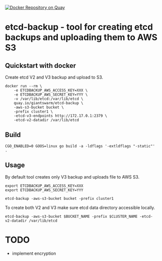 [![Docker Repository on Quay](https://quay.io/repository/giantswarm/etcd-backup/status?token=0728b9a8-10a6-47ac-a1e8-e6e07d2a8747 "Docker Repository on Quay")](https://quay.io/repository/giantswarm/etcd-backup)

# etcd-backup - tool for creating etcd backups and uploading them to AWS S3

## Quickstart with docker

Create etcd V2 and V3 backup and upload to S3.

```
docker run --rm \
    -e ETCDBACKUP_AWS_ACCESS_KEY=XXX \
    -e ETCDBACKUP_AWS_SECRET_KEY=YYY \
    -v /var/lib/etcd:/var/lib/etcd \
    quay.io/giantswarm/etcd-backup \
    -aws-s3-bucket bucket \
    -prefix cluster1 \
    -etcd-v3-endpoints http://172.17.0.1:2379 \
    -etcd-v2-datadir /var/lib/etcd
```

## Build

```
CGO_ENABLED=0 GOOS=linux go build -a -ldflags '-extldflags "-static"' .
```

## Usage

By default tool creates only V3 backup and uploads file to AWS S3.

```
export ETCDBACKUP_AWS_ACCESS_KEY=XXX
export ETCDBACKUP_AWS_SECRET_KEY=YYY

etcd-backup -aws-s3-bucket bucket -prefix cluster1
```

To create both V2 and V3 make sure etcd data directory accessible locally.

```
etcd-backup -aws-s3-bucket $BUCKET_NAME -prefix $CLUSTER_NAME -etcd-v2-datadir /var/lib/etcd
```

# TODO
- implement encryption
